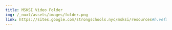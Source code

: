 ```yaml
---
title: MSKSI Video Folder
img: /_nuxt/assets/images/folder.png
link: https://sites.google.com/strongschools.nyc/msksi/resources#h.vefx57yqjvc2
---
```

